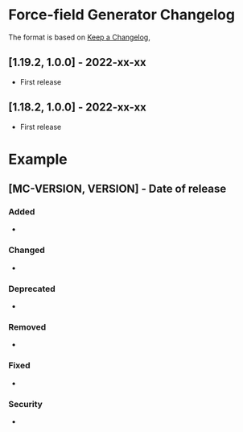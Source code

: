 # Force-field Generator Changelog
The format is based on [Keep a Changelog](https://keepachangelog.com/en/1.0.0/),

## [1.19.2, 1.0.0] - 2022-xx-xx
- First release

## [1.18.2, 1.0.0] - 2022-xx-xx
- First release

# Example
## [MC-VERSION, VERSION] - Date of release
### Added
- 
### Changed
- 
### Deprecated
- 
### Removed
- 
### Fixed
- 
### Security
- 
